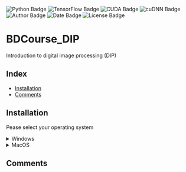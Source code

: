 ![Python Badge](https://img.shields.io/badge/Python-3.10-rgb(69%2C132%2C182)?logo=python&logoColor=rgb(149%2C157%2C165)&labelColor=rgb(50%2C60%2C65))
![TensorFlow Badge](https://img.shields.io/badge/TensoFlow-2.10-rgb(255%2C115%2C0)?logo=TensorFlow&logoColor=rgb(149%2C157%2C165)&labelColor=rgb(50%2C60%2C65))
![CUDA Badge](https://img.shields.io/badge/CUDA-11.2-rgb(118%2C185%2C0)?logo=NVIDIA&logoColor=rgb(149%2C157%2C165)&labelColor=rgb(50%2C60%2C65))
![cuDNN Badge](https://img.shields.io/badge/cuDNN-8.1-rgb(118%2C185%2C0)?logo=NVIDIA&logoColor=rgb(149%2C157%2C165)&labelColor=rgb(50%2C60%2C65))    
![Author Badge](https://img.shields.io/badge/Author-Benoit%20Dehapiot-blue?labelColor=rgb(50%2C60%2C65)&color=rgb(149%2C157%2C165))
![Date Badge](https://img.shields.io/badge/Created-2024--10--15-blue?labelColor=rgb(50%2C60%2C65)&color=rgb(149%2C157%2C165))
![License Badge](https://img.shields.io/badge/Licence-GNU%20General%20Public%20License%20v3.0-blue?labelColor=rgb(50%2C60%2C65)&color=rgb(149%2C157%2C165))    

# BDCourse_DIP  
Introduction to digital image processing (DIP)

## Index
- [Installation](#installation)
- [Comments](#comments)

## Installation

Pease select your operating system

<details> <summary>Windows</summary>  

### Step 1: Download this GitHub Repository 
- Click on the green `<> Code` button and download `ZIP` 
- Unzip the downloaded file to a desired location

### Step 2: Install Miniforge (Minimal Conda installer)
- Download and install [Miniforge](https://github.com/conda-forge/miniforge) for your operating system   
- Run the downloaded `.exe` file  
    - Select "Add Miniforge3 to PATH environment variable"  

### Step 3: Setup Conda 
- Open the newly installed Miniforge Prompt  
- Move to the downloaded GitHub repository
- Run one of the following command:  
```bash
# TensorFlow with GPU support
mamba env create -f environment_tf_gpu.yml
# TensorFlow with no GPU support 
mamba env create -f environment_tf_nogpu.yml
```  
- Activate Conda environment:
```bash
conda activate DIP
```
Your prompt should now start with `(DIP)` instead of `(base)`

</details> 

<details> <summary>MacOS</summary>  

### Step 1: Download this GitHub Repository 
- Click on the green `<> Code` button and download `ZIP` 
- Unzip the downloaded file to a desired location

### Step 2: Install Miniforge (Minimal Conda installer)
- Download and install [Miniforge](https://github.com/conda-forge/miniforge) for your operating system   
- Open your terminal
- Move to the directory containing the Miniforge installer
- Run one of the following command:  
```bash
# Intel-Series
bash Miniforge3-MacOSX-x86_64.sh
# M-Series
bash Miniforge3-MacOSX-arm64.sh
```   

### Step 3: Setup Conda 
- Re-open your terminal 
- Move to the downloaded GitHub repository
- Run one of the following command: 
```bash
# TensorFlow with GPU support
mamba env create -f environment_tf_gpu.yml
# TensorFlow with no GPU support 
mamba env create -f environment_tf_nogpu.yml
```  
- Activate Conda environment:  
```bash
conda activate DIP
```
Your prompt should now start with `(DIP)` instead of `(base)`

</details>




## Comments